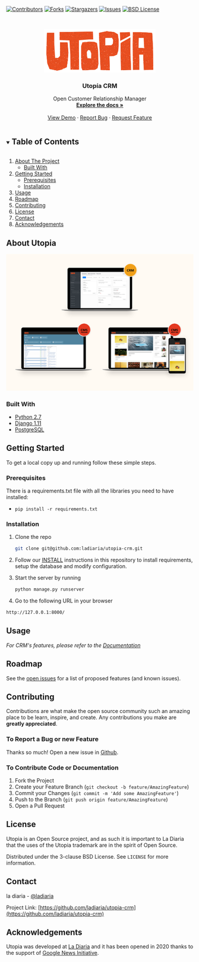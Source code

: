 <!-- PROJECT SHIELDS -->
[![Contributors][contributors-shield]][contributors-url]
[![Forks][forks-shield]][forks-url]
[![Stargazers][stars-shield]][stars-url]
[![Issues][issues-shield]][issues-url]
[![BSD License][license-shield]][license-url]




<!-- PROJECT LOGO -->
<br />
<p align="center">
  <a href="https://github.com/ladiaria/utopia-crm">
    <img src="static/img/logo-utopia.png" alt="Logo">
  </a>

  <h3 align="center">Utopía CRM</h3>

  <p align="center">
    Open Customer Relationship Manager
    <br />
    <a href="https://github.com/ladiaria/utopia-crm"><strong>Explore the docs »</strong></a>
    <br />
    <br />
    <a href="https://github.com/ladiaria/utopia-crm">View Demo</a>
    ·
    <a href="https://github.com/ladiaria/utopia-crm/issues">Report Bug</a>
    ·
    <a href="https://github.com/ladiaria/utopia-crm/issues">Request Feature</a>
  </p>
</p>



<!-- TABLE OF CONTENTS -->
<details open="open">
  <summary><h2 style="display: inline-block">Table of Contents</h2></summary>
  <ol>
    <li>
      <a href="#about-the-project">About The Project</a>
      <ul>
        <li><a href="#built-with">Built With</a></li>
      </ul>
    </li>
    <li>
      <a href="#getting-started">Getting Started</a>
      <ul>
        <li><a href="#prerequisites">Prerequisites</a></li>
        <li><a href="#installation">Installation</a></li>
      </ul>
    </li>
    <li><a href="#usage">Usage</a></li>
    <li><a href="#roadmap">Roadmap</a></li>
    <li><a href="#contributing">Contributing</a></li>
    <li><a href="#license">License</a></li>
    <li><a href="#contact">Contact</a></li>
    <li><a href="#acknowledgements">Acknowledgements</a></li>
  </ol>
</details>



<!-- ABOUT THE PROJECT -->
## About Utopia

[![Utopía is an open source platform for community based newsrooms to manage their subscriptions](utopia-screenshot.png)](https://utopia.ladiaria.com.uy)


### Built With

* [Python 2.7](https://www.python.org/)
* [Django 1.11](https://www.djangoproject.com/)
* [PostgreSQL](https://www.postgresql.org/)

<!-- GETTING STARTED -->
## Getting Started

To get a local copy up and running follow these simple steps.

### Prerequisites

There is a requirements.txt file with all the libraries you need to have installed:

* ``pip install -r requirements.txt``

### Installation

1. Clone the repo
   ```sh
   git clone git@github.com:ladiaria/utopia-crm.git
   ```
2. Follow our [INSTALL](INSTALL) instructions in this repository to install requirements, setup the database and modify configuration.

3. Start the server by running
   ```sh
   python manage.py runserver
   ```

4. Go to the following URL in your browser

  ```sh
  http://127.0.0.1:8000/
  ```

<!-- USAGE EXAMPLES -->
## Usage

_For CRM's features, please refer to the [Documentation](docs/en/features.md)_


<!-- ROADMAP -->
## Roadmap

See the [open issues](https://github.com/ladiaria/utopia-crm/issues) for a list of proposed features (and known issues).


<!-- CONTRIBUTING -->
## Contributing

Contributions are what make the open source community such an amazing place to be learn, inspire, and create. Any contributions you make are **greatly appreciated**.

### To Report a Bug or new Feature

Thanks so much! Open a new issue in [Github](https://github.com/ladiaria/utopia-crm/issues/new/choose).

### To Contribute Code or Documentation

1. Fork the Project
2. Create your Feature Branch (`git checkout -b feature/AmazingFeature`)
3. Commit your Changes (`git commit -m 'Add some AmazingFeature'`)
4. Push to the Branch (`git push origin feature/AmazingFeature`)
5. Open a Pull Request

<!-- LICENSE -->
## License

Utopia is an Open Source project, and as such it is important to La Diaria that the uses of the Utopia trademark are in the spirit of Open Source.

Distributed under the 3-clause BSD License. See `LICENSE` for more information.


<!-- CONTACT -->
## Contact

la diaria - [@ladiaria](https://twitter.com/ladiaria)

Project Link: [https://github.com/ladiaria/utopia-crm](https://github.com/ladiaria/utopia-crm)


<!-- ACKNOWLEDGEMENTS -->
## Acknowledgements

Utopia was developed at [La Diaria](https://ladiaria.com.uy) and it has been opened in 2020 thanks to the support of [Google News Initiative](https://newsinitiative.withgoogle.com/).



<!-- MARKDOWN LINKS & IMAGES -->
<!-- https://www.markdownguide.org/basic-syntax/#reference-style-links -->
[contributors-shield]: https://img.shields.io/github/contributors/ladiaria/utopia-crm.svg?style=for-the-badge
[contributors-url]: https://github.com/ladiaria/utopia-crm/graphs/contributors
[forks-shield]: https://img.shields.io/github/forks/ladiaria/utopia-crm.svg?style=for-the-badge
[forks-url]: https://github.com/ladiaria/utopia-crm/network/members
[stars-shield]: https://img.shields.io/github/stars/ladiaria/utopia-crm.svg?style=for-the-badge
[stars-url]: https://github.com/ladiaria/utopia-crm/stargazers
[issues-shield]: https://img.shields.io/github/issues/ladiaria/utopia-crm.svg?style=for-the-badge
[issues-url]: https://github.com/ladiaria/utopia-crm/issues
[license-shield]: https://img.shields.io/github/license/ladiaria/utopia-crm.svg?style=for-the-badge
[license-url]: https://github.com/ladiaria/utopia-crm/blob/master/LICENSE
[linkedin-shield]: https://img.shields.io/badge/-LinkedIn-black.svg?style=for-the-badge&logo=linkedin&colorB=555
[linkedin-url]: https://ladiaria.com.uy
